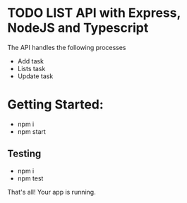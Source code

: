 # TODO LIST API with Express, NodeJS and Typescript
The API handles the following processes
- Add task
- Lists task
- Update task

# Getting Started:
- npm i
- npm start

## Testing
- npm i
- npm test

That's all! Your app is running.